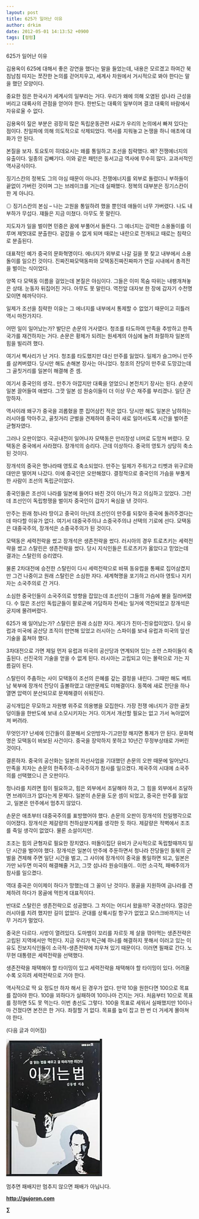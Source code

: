 ```yaml
---
layout: post
title: 625가 일어난 이유
author: drkim
date: 2012-05-01 14:13:52 +0900
tags: [컬럼]
---
```

  
625가 일어난 이유 

김용옥이 625에 대해서 좋은 강연을 했다는 말을 들었는데, 내용은 모르겠고 하여간 북침남침 따지는 쪼잔한 논의를 걷어치우고, 세계사 차원에서 거시적으로 봐야 한다는 말을 했던 모양이다. 

중요한 점은 한국사가 세계사의 일부라는 거다. 우리가 왜에 의해 오염된 섬나라 근성을 버리고 대륙사의 관점을 얻어야 한다. 한반도는 대륙의 일부이며 결코 대륙의 바람에서 자유로울 수 없다. 

김용옥이 짚은 부분은 굉장히 많은 독립운동관련 사료가 우리의 논의에서 빠져 있다는 점이다. 친일파에 의해 의도적으로 삭제되었다. 역사를 지워놓고 논쟁을 하니 애초에 대화가 안 된다. 

본질을 보자. 토요토미 히데요시는 왜를 통일하고 조선을 침략했다. 왜? 전쟁에너지의 유출이다. 일종의 김빼기다. 이와 같은 패턴은 동서고금 역사에 무수히 많다. 교과서적인 역사공식이다. 

징기스칸의 정복도 그의 야심 때문이 아니다. 전쟁에너지를 외부로 돌렸더니 부하들이 끝없이 가버린 것이며 그는 브레이크를 거는데 실패했다. 정복의 대부분은 징기스칸이 한 게 아니다. 

◎ 징기스칸의 본심 – 나는 고원을 통일하려 했을 뿐인데 애들이 너무 가버렸다. 나도 내 부하가 무섭다. 쟤들은 지금 미쳤다. 아무도 못 말린다. 

지도자가 일을 벌이면 민중은 꿈에 부풀어서 들뜬다. 그 에너지는 강력한 소용돌이를 이루며 제멋대로 분출한다. 겉잡을 수 없게 되며 때로는 내란으로 전개되고 때로는 침략으로 분출된다. 

대표적인 예가 중국의 문화혁명이다. 에너지가 외부로 나갈 길을 못 찾고 내부에서 소용돌이를 일으킨 것이다. 진짜진짜모택동파와 모택동진짜진짜파가 연길 시내에서 총격전을 벌이는 식이었다. 

양쪽 다 모택동 이름을 걸었는데 본질은 야심이다. 그들은 이미 목숨 따위는 내팽개쳐놓은 상태. 눈동자 뒤집어진 거다. 아무도 못 말린다. 역전앞 대자보 한 장에 갑자기 수천명 모이면 헤까닥이다. 

일제가 조선을 침략한 이유는 그 에너지를 내부에서 통제할 수 없었기 때문이고 히틀러 역시 마찬가지다. 

어떤 일이 일어났는가? 발단은 손문의 거사였다. 청조를 타도하여 만족을 추방하고 한족국가를 재건하자는 거다. 손문은 황제가 되려는 원세계의 야심에 눌려 좌절하자 일본의 힘을 빌리려 했다. 

여기서 삑사리가 난 거다. 청조를 타도했지만 대신 만주를 잃었다. 일제가 슬그머니 만주를 삼켜버렸다. 당시만 해도 손해본 장사는 아니었다. 청조의 잔당이 만주로 도망갔는데 그 골칫거리를 일본이 해결해 준 셈. 

여기서 중국인의 생각.. 만주가 아깝지만 대륙을 얻었으니 본전치기 장사는 된다. 손문이 일본 끌어들여 애썼다. 그깟 일본 섬 원숭이들이 더 이상 무슨 재주를 부리겠나. 일단 관망하자. 

역사이래 왜구가 중국을 괴롭혔을 뿐 집어삼킨 적은 없다. 당시만 해도 일본은 남하하는 러시아를 막아주고, 골칫거리 군벌을 견제하여 중국이 새로 일어서도록 시간을 벌어준 균형자였다. 

그러나 오판이었다. 국공내전이 일어나자 모택동은 만리장성 너머로 도망쳐 버렸다. 모택동은 중국에서 사라졌다. 장개석의 승리다. 근데 이상하다. 중국의 영토가 상당히 축소된 것이다. 

장개석의 중국은 명나라때 영토로 축소되었다. 만주는 일제가 주워가고 티벳과 위구르와 대만은 떨어져 나갔다. 이에 중국인은 오만해졌다. 결정적으로 중국인의 가슴을 부풀게 한 사람이 조선의 독립군이었다. 

중국인들은 조선이 나라를 일본에 들어다 바친 것이 아닌가 하고 의심하고 있었다. 그런데 조선인이 독립항쟁을 벌이자 중국인이 갑자기 욕심을 낸 것이다. 

만주는 원래 청나라 땅이고 중국이 아닌데 조선인이 만주를 되찾아 중국에 돌려주겠다는데 마다할 이유가 없다. 여기서 대중국주의냐 소중국주의냐 선택의 기로에 선다. 모택동은 대중국주의, 장개석은 소중국주의가 된 것이다. 

모택동은 세력전략을 썼고 장개석은 생존전략을 썼다. 러시아의 경우 트로츠키는 세력전략을 썼고 스탈린은 생존전략을 썼다. 당시 지식인들은 트로츠키가 옳았다고 믿었는데 결과는 스탈린의 승리였다. 

물론 2차대전에 승전한 스탈린이 다시 세력전략으로 바꿔 동유럽을 통째로 집어삼켰지만 그건 나중이고 원래 스탈린은 소심한 자다. 세계혁명을 포기하고 러시아 영토나 지키자는 소국주의로 간 거다. 

소심한 중국인들이 소국주의로 방향을 잡았는데 조선인이 그들의 가슴에 불을 질러버렸다. 수 많은 조선인 독립군들이 팔로군에 가담하자 전세는 일거에 역전되었고 장개석은 궁지에 몰려버렸다. 

625가 왜 일어났는가? 스탈린은 원래 소심한 자다. 게다가 친미-친유럽이었다. 당시 유럽과 미국에 공산당 조직이 만연해 있었고 러시아는 스파이를 보내 유럽과 미국의 앞선 기술을 훔쳐야 했다. 

3차대전으로 가면 제일 먼저 유럽과 미국의 공산당과 연계되어 있는 소련 스파이들이 축출된다. 선진국의 기술을 얻을 수 없게 된다. 러시아는 고립되고 이는 몰락으로 가는 지름길이 된다. 

스탈린이 주춤하는 사이 모택동이 조선의 은혜를 갚는 결정을 내린다. 그때만 해도 베트남 북부에 장개석 잔당이 출볼하였고 대만문제도 미해결이다. 동쪽에 새로 전단을 하나 열면 압력이 분산되므로 문제해결이 쉬워진다. 

공식개입은 무모하고 자원병 위주로 의용병을 모집한다. 가장 전쟁 에너지가 강한 골칫덩이들을 한반도에 보내 소모시키자는 거다. 이겨서 개선할 필요는 없고 가서 녹아없어져 버려라. 

무엇인가? 난세에 인간들이 흥분해서 오만방자-기고만장 해지면 통제가 안 된다. 문화혁명은 모택동이 바보된 사건이다. 중국을 장악하지 못하고 10년간 무정부상태로 가버린 것이다. 

결론하자. 중국의 공산화는 일본의 자선사업을 기대했던 손문의 오판 때문에 일어났다. 만족을 치자는 손문의 한족주의-소국주의가 참사를 일으켰다. 제국주의 시대에 소국주의를 선택했으니 큰 오판이다. 

청나라를 치려면 힘이 필요하고, 힘은 외부에서 조달해야 하고, 그 힘을 외부에서 조달하면 브레이크가 없다는게 문제다. 일본이 손문을 도운 셈이 되었고, 중국은 만주를 잃었고, 일본은 만주에서 멈추지 않았다. 

손문은 애초부터 대중국주의를 표방했어야 했다. 손문의 오판이 장개석의 친일행각으로 이어졌다. 장개석은 제갈량의 천하삼분지계를 생각한 듯 하다. 제갈량은 적벽에서 조조를 죽일 생각이 없었다. 물론 소설이지만. 

조조는 힘의 균형자로 필요한 장치였다. 떠돌이집단 유비가 군사적으로 독립할때까지 일단 시간을 벌어야 했다. 장개석은 일본이 만주에 주둔하면서 청나라 잔당들인 동북의 군벌을 견제해 주면 일단 시간을 벌고, 그 사이에 장개석이 중국을 통일하면 되고, 일본은 가만 놔두면 미국이 해결해줄 거고, 그깟 섬나라 원숭이들이.. 이런 소극적, 패배주의가 참사를 일으켰다. 

역대 중국은 이이제이 하다가 망했는데 그 꼴이 난 것이다. 몽골을 지원하여 금나라를 견제하려 하다가 몽골에 먹힌게 대표적이다. 

반대로 스탈린은 생존전략으로 성공했다. 그 차이는 어디서 왔을까? 국경선이다. 열강은 러시아를 치려 했지만 길이 없었다. 군대를 상륙시킬 항구가 없었고 모스크바까지는 너무 거리가 멀었다. 

중국은 다르다. 사방이 열려있다. 도마뱀이 꼬리를 자르듯 제 살을 깎아먹는 생존전략은 고립된 지역에서만 먹힌다. 지금 우리가 박근혜 하나를 해결하지 못해서 이러고 있는 이유도 진보지식인들이 소극적-생존전략에 치우쳐 있기 때문이다. 이러면 필패로 간다. 노무현 대통령은 세력전략을 선택했다. 

생존전략을 채택해야 할 타이밍이 있고 세력전략을 채택해야 할 타이밍이 있다. 어려울수록 오히려 세력전략으로 가야 한다. 



역사적으로 딱 요 정도만 하자 해서 된 경우가 없다. 만약 10을 원한다면 100으로 목표를 잡아야 한다. 100을 꾀하다가 실패하여 10이나마 건지는 거다. 처음부터 10으로 목표를 정하면 5도 못 먹는다. 이번 총선도 그렇다. 100을 목표로 세워서 실패했지만 10이나마 건졌다면 본전은 한 거다. 좌절할 거 없다. 목표를 높이 잡고 한 번 더 거세게 몰아쳐야 한다.   
  


(다음 글과 이어짐)  




![](/files/attach/images/199/290/248/123456.JPG)



멈추면 패배지만 멈추지 않으면 패배가 아닙니다.





**http://gujoron.com**  


**∑**